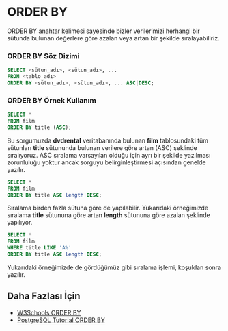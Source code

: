 ORDER BY
======
ORDER BY anahtar kelimesi sayesinde bizler verilerimizi herhangi bir sütunda bulunan değerlere göre azalan veya artan bir şekilde sıralayabiliriz.


### ORDER BY Söz Dizimi

```SQL
SELECT <sütun_adı>, <sütun_adı>, ...
FROM <tablo_adı>
ORDER BY <sütun_adı>, <sütun_adı>, ... ASC|DESC;
```


### ORDER BY Örnek Kullanım

```SQL
SELECT *
FROM film
ORDER BY title (ASC);
```
Bu sorgumuzda **dvdrental** veritabanında bulunan **film** tablosundaki tüm sütunları **title** sütununda bulunan verilere göre artan (ASC) şeklinde sıralıyoruz.
ASC sıralama varsayılan olduğu için ayrı bir şekilde yazılması zorunluluğu yoktur ancak sorguyu belirginleştirmesi açısından genelde yazılır.

```SQL
SELECT *
FROM film
ORDER BY title ASC length DESC;
```
Sıralama birden fazla sütuna göre de yapılabilir. Yukarıdaki örneğimizde sıralama **title** sütununa göre artan **length** sütununa göre
azalan şeklinde yapılıyor.

```SQL
SELECT *
FROM film
WHERE title LIKE 'A%'
ORDER BY title ASC length DESC;
```
Yukarıdaki örneğimizde de gördüğümüz gibi sıralama işlemi, koşuldan sonra yazılır.

## Daha Fazlası İçin
- [W3Schools ORDER BY](https://www.w3schools.com/sql/sql_orderby.asp)
- [PostgreSQL Tutorial ORDER BY](https://www.postgresqltutorial.com/postgresql-order-by/)




